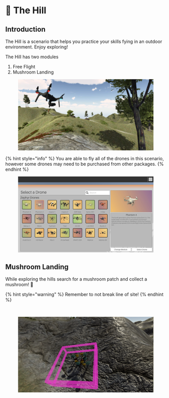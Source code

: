 # 🍄 The Hill

## Introduction

The Hill is a scenario that helps you practice your skills fying in an outdoor environment.  Enjoy exploring!

The Hill has two modules

1. Free Flight
2. Mushroom Landing

<figure><img src="../../.gitbook/assets/image (54).png" alt=""><figcaption></figcaption></figure>

{% hint style="info" %}
You are able to fly all of the drones in this scenario, however some drones may need to be purchased from other packages.
{% endhint %}

<figure><img src="../../.gitbook/assets/image (49).png" alt=""><figcaption></figcaption></figure>

## Mushroom Landing

While exploring the hills search for a mushroom patch and collect a mushroom! 🍄

{% hint style="warning" %}
Remember to not break line of site!
{% endhint %}

<figure><img src="../../.gitbook/assets/image (50).png" alt=""><figcaption></figcaption></figure>

<figure><img src="../../.gitbook/assets/image (51).png" alt=""><figcaption></figcaption></figure>


